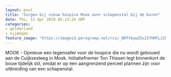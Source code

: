 ```yaml
---
layout: post
title: "Zorgen bij nieuw hospice Mook over schapenstal bij de buren"
date: Thu, 11 Apr 2019 05:13:24 GMT
categories: 
- gelderland 
- nijmegen 
feature_image: "https://images3.persgroep.net/rcs/_BRftkywZ5v2I7hMfLJ2kt82ll4/diocontent/145235114/_fitwidth/400/?appId=21791a8992982cd8da851550a453bd7f&quality=0.7"
---
```


MOOK - Opnieuw een tegenvaller voor de hospice die nu wordt gebouwd aan de Cuijksesteeg in Mook. Initiatiefnemer Ton Thissen legt binnenkort de bouw tijdelijk stil, omdat er op een aangrenzend perceel plannen zijn voor uitbreiding van een schapenstal.
